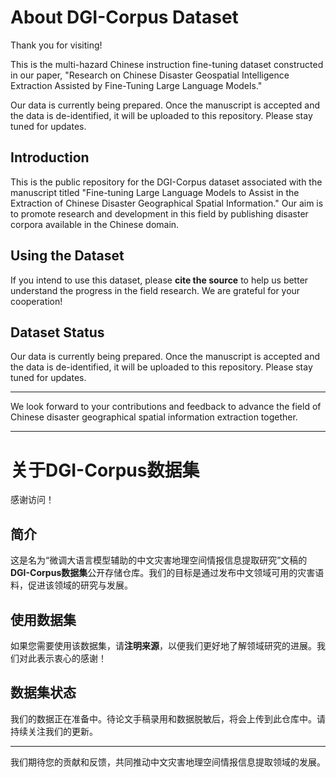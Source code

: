 # About DGI-Corpus Dataset
Thank you for visiting!

This is the multi-hazard Chinese instruction fine-tuning dataset constructed in our paper, "Research on Chinese Disaster Geospatial Intelligence Extraction Assisted by Fine-Tuning Large Language Models."

Our data is currently being prepared. Once the manuscript is accepted and the data is de-identified, it will be uploaded to this repository. Please stay tuned for updates.

## Introduction

This is the public repository for the DGI-Corpus dataset associated with the manuscript titled "Fine-tuning Large Language Models to Assist in the Extraction of Chinese Disaster Geographical Spatial Information." Our aim is to promote research and development in this field by publishing disaster corpora available in the Chinese domain.

## Using the Dataset

If you intend to use this dataset, please **cite the source** to help us better understand the progress in the field research. We are grateful for your cooperation!

## Dataset Status

Our data is currently being prepared. Once the manuscript is accepted and the data is de-identified, it will be uploaded to this repository. Please stay tuned for updates.

---

We look forward to your contributions and feedback to advance the field of Chinese disaster geographical spatial information extraction together.

----------------------------
# 关于DGI-Corpus数据集

感谢访问！

## 简介

这是名为“微调大语言模型辅助的中文灾害地理空间情报信息提取研究”文稿的**DGI-Corpus数据集**公开存储仓库。我们的目标是通过发布中文领域可用的灾害语料，促进该领域的研究与发展。

## 使用数据集

如果您需要使用该数据集，请**注明来源**，以便我们更好地了解领域研究的进展。我们对此表示衷心的感谢！

## 数据集状态

我们的数据正在准备中。待论文手稿录用和数据脱敏后，将会上传到此仓库中。请持续关注我们的更新。

---

我们期待您的贡献和反馈，共同推动中文灾害地理空间情报信息提取领域的发展。
